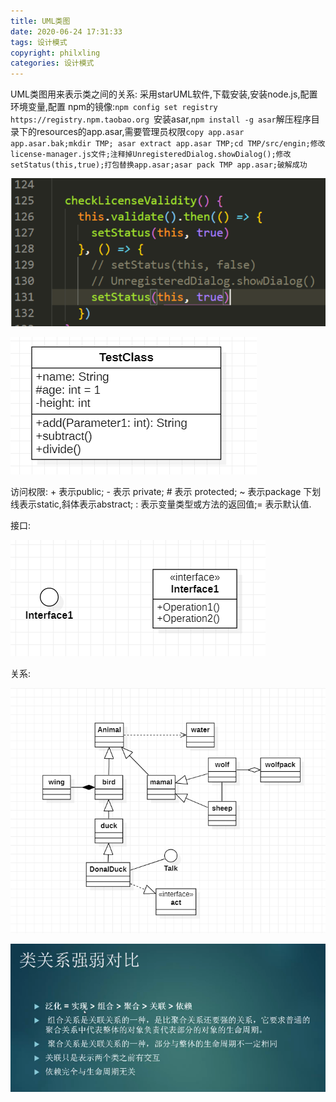 ```yaml
---
title: UML类图
date: 2020-06-24 17:31:33
tags: 设计模式
copyright: philxling
categories: 设计模式
---
```


UML类图用来表示类之间的关系: 采用starUML软件,下载安装,安装node.js,配置环境变量,配置 npm的镜像:```npm config set registry https://registry.npm.taobao.org ```安装asar,```npm install -g asar```解压程序目录下的resources的app.asar,需要管理员权限```copy app.asar app.asar.bak;mkdir TMP; asar extract app.asar TMP;cd TMP/src/engin;修改license-manager.js文件;注释掉UnregisteredDialog.showDialog();修改setStatus(this,true);打包替换app.asar;asar pack TMP app.asar;破解成功```
<!--more-->
![image-20200624174307086](assets/image-20200624174307086.png)

![image-20200624174510124](assets/image-20200624174510124.png)

访问权限: + 表示public; - 表示 private; # 表示 protected; ~ 表示package 下划线表示static,斜体表示abstract; : 表示变量类型或方法的返回值;= 表示默认值.

接口: 

![image-20200624175352787](assets/image-20200624175352787.png)

关系:

![image-20200624184945180](assets/image-20200624184945180.png)

 ![image-20200624183403664](assets/image-20200624183403664.png)